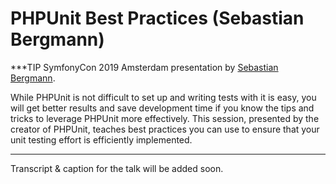 # PHPUnit Best Practices (Sebastian Bergmann)

***TIP
SymfonyCon 2019 Amsterdam presentation by [Sebastian Bergmann](https://connect.symfony.com/api/alternates/e6e05748-0d96-485c-9431-a9ba46e5797e).

While PHPUnit is not difficult to set up and writing tests with it is easy, you will get better results and save development time if you know the tips and tricks to leverage PHPUnit more effectively. This session, presented by the creator of PHPUnit, teaches best practices you can use to ensure that your unit testing effort is efficiently implemented.
***

Transcript & caption for the talk will be added soon.